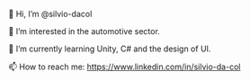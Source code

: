 👋 Hi, I’m @silvio-dacol

👀 I’m interested in the automotive sector.

🌱 I’m currently learning Unity, C# and the design of UI.

📫 How to reach me: https://www.linkedin.com/in/silvio-da-col
